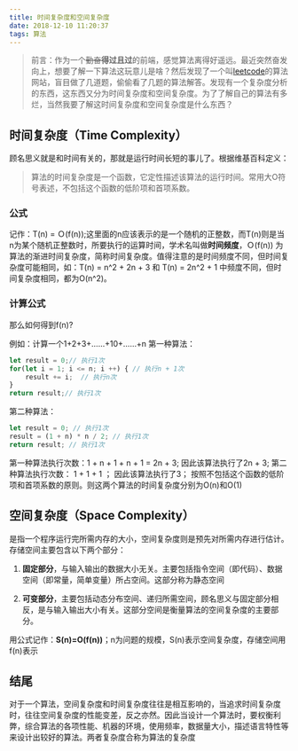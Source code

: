 ```yaml
---
title: 时间复杂度和空间复杂度
date: 2018-12-10 11:20:37
tags: 算法
---
```

<!--toc-->
> 前言：作为一个~~勤奋~~**得过且过**的前端，感觉算法离得好遥远。最近突然奋发向上，想要了解一下算法这玩意儿是啥？然后发现了一个叫[leetcode](https://leetcode-cn.com/problemset/all/)的算法网站，盲目做了几道题，偷偷看了几题的算法解答。发现有一个复杂度分析的东西，这东西又分为时间复杂度和空间复杂度。为了了解自己的算法有多烂，当然我要了解这时间复杂度和空间复杂度是什么东西？

## 时间复杂度（Time Complexity）

顾名思义就是和时间有关的，那就是运行时间长短的事儿了。根据维基百科定义：
> 算法的时间复杂度是一个函数，它定性描述该算法的运行时间。常用大O符号表述，不包括这个函数的低阶项和首项系数。

### 公式

记作：T(n) = Ｏ(f(n));这里面的n应该表示的是一个随机的正整数，而T(n)则是当n为某个随机正整数时，所要执行的运算时间，学术名叫做**时间频度**，Ｏ(f(n)) 为算法的渐进时间复杂度，简称时间复杂度。值得注意的是时间频度不同，但时间复杂度可能相同，如：T(n) = n^2 + 2n + 3 和 T(n) = 2n^2 + 1 中频度不同，但时间复杂度相同，都为O(n^2)。

### 计算公式

那么如何得到f(n)?

例如：计算一个1+2+3+……+10+……+n
第一种算法：

```JavaScript
let result = 0;// 执行1次
for(let i = 1; i <= n; i ++) { // 执行n + 1次
    result += i;  // 执行n次
}
return result;// 执行1次
```

第二种算法：

```JavaScript
let result = 0; // 执行1次
result = (1 + n) * n / 2; // 执行1次
return result; // 执行1次
```

第一种算法执行次数：1 + n + 1 + n + 1 = 2n + 3;
因此该算法执行了2n + 3;
第二种算法执行次数： 1 + 1 + 1 ；
因此该算法执行了3；
按照不包括这个函数的低阶项和首项系数的原则。则这两个算法的时间复杂度分别为O(n)和O(1)

## 空间复杂度（Space Complexity）

是指一个程序运行完所需内存的大小，空间复杂度则是预先对所需内存进行估计。存储空间主要包含以下两个部分：

1. **固定部分**，与输入输出的数据大小无关。主要包括指令空间（即代码）、数据空间（即常量，简单变量）所占空间。这部分称为静态空间

2. **可变部分**，主要包括动态分布空间、递归所需空间，顾名思义与固定部分相反，是与输入输出大小有关。这部分空间是衡量算法的空间复杂度的主要部分。

用公式记作：**S(n)=O(f(n))**；n为问题的规模，S(n)表示空间复杂度，存储空间用f(n)表示

## 结尾

对于一个算法，空间复杂度和时间复杂度往往是相互影响的，当追求时间复杂度时，往往空间复杂度的性能变差，反之亦然。因此当设计一个算法时，要权衡利弊，综合算法的各项性能、机器的环境，使用频率，数据量大小，描述语言特性等来设计出较好的算法。两者复杂度合称为算法的复杂度